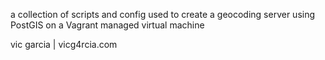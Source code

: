 a collection of scripts and config used to create a geocoding
server using PostGIS on a Vagrant managed virtual machine

vic garcia | vicg4rcia.com
